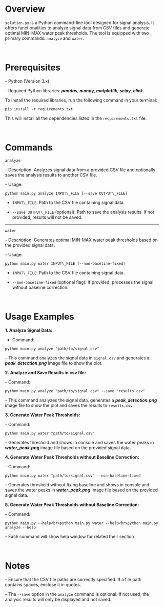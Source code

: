 # Overview

`solution.py` is a Python command-line tool designed for signal analysis. It offers functionalities to analyze signal data from CSV files and generate optimal MIN-MAX water peak thresholds. The tool is equipped with two primary commands: `analyze` and `water`.

<br/>

# Prerequisites

\- Python (Version 3.x)

\- Required Python libraries: ***pandas, numpy, matplotlib, scipy, click.*** 

To install the required libraries, run the following command in your terminal:

```
pip install -r requirements.txt
```

This will install all the dependencies listed in the `requirements.txt` file.

<br/>

# Commands

`analyze`

\- Description: Analyzes signal data from a provided CSV file and optionally saves the analysis results to another CSV file.

\- Usage:

```
python main.py analyze INPUT\_FILE [--save OUTPUT\_FILE]
```

- `INPUT\_FILE`: Path to the CSV file containing signal data.

- `--save OUTPUT\_FILE` (optional): Path to save the analysis results. If not provided, results will not be saved.
---------------------------
`water`

\- Description: Generates optimal MIN-MAX water peak thresholds based on the provided signal data.

\- Usage:

```
python main.py water INPUT\_FILE [--non-baseline-fixed]
```

- `INPUT\_FILE`: Path to the CSV file containing signal data.

- `--non-baseline-fixed` (optional flag): If provided, processes the signal without baseline correction.

<br/>

# Usage Examples

**1.  Analyze Signal Data:**

- Command:

```
python main.py analyze "path/to/signal.csv"
```

\- This command analyzes the signal data in `signal.csv` and generates a ***peak\_detection.png*** image file to show the plot.

**2. Analyze and Save Results in csv file:**

\- Command:

```
python main.py analyze "path/to/signal.csv" --save "results.csv"
```

\- This command analyzes the signal data, generates a ***peak\_detection.png*** image file to show the plot and saves the results to `results.csv`.

**3. Generate Water Peak Thresholds:**

\- Command:

```
python main.py water "path/to/signal.csv"
```

\- Generates threshold and shows in console and saves the water peaks in ***water\_peak.png*** image file based on the provided signal data.

**4. Generate Water Peak Thresholds without Baseline Correction:**

\- Command:

```
python main.py water "path/to/signal.csv" --non-baseline-fixed
```

\- Generates threshold without fixing baseline and shows in console and saves the water peaks in ***water\_peak.png*** image file based on the provided signal data.

**5. Generate Water Peak Thresholds without Baseline Correction:**

\- Command:

```
python main.py --help<br>python main.py water --help<br>python main.py analyze --help
```

\- Each command will show help window for related their section

<br/>

# Notes

\- Ensure that the CSV file paths are correctly specified. If a file path contains spaces, enclose it in quotes.

\- The `--save` option in the `analyze` command is optional. If not used, the analysis results will only be displayed and not saved.
